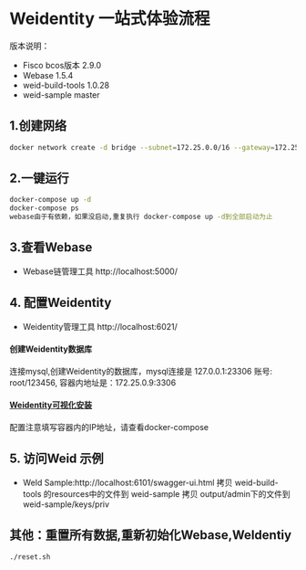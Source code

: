 
# Weidentity 一站式体验流程
版本说明：
* Fisco bcos版本 2.9.0
* Webase  1.5.4
* weid-build-tools  1.0.28
* weid-sample master

## 1.创建网络
```bash
docker network create -d bridge --subnet=172.25.0.0/16 --gateway=172.25.0.1 web_network
```
## 2.一键运行

```bash
docker-compose up -d
docker-compose ps
webase由于有依赖，如果没启动,重复执行 docker-compose up -d到全部启动为止
```



## 3.查看Webase

* Webase链管理工具 http://localhost:5000/

## 4. 配置Weidentity
* Weidentity管理工具 http://localhost:6021/
#### 创建Weidentity数据库
连接mysql,创建Weidentity的数据库，mysql连接是 127.0.0.1:23306  账号: root/123456, 容器内地址是：172.25.0.9:3306
#### [Weidentity可视化安装](https://weidentity.readthedocs.io/zh_CN/release-1.8.5/docs/deploy-via-web.html)
配置注意填写容器内的IP地址，请查看docker-compose




## 5. 访问Weid 示例

* WeId Sample:http://localhost:6101/swagger-ui.html
拷贝 weid-build-tools 的resources中的文件到 weid-sample
拷贝 output/admin下的文件到 weid-sample/keys/priv
## 其他：重置所有数据,重新初始化Webase,WeIdentiy
```bash
./reset.sh
```




